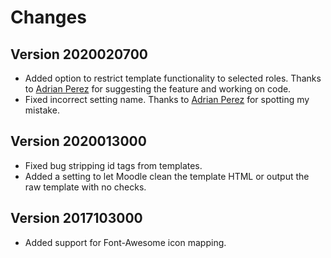 # Changes

## Version 2020020700

- Added option to restrict template functionality to selected roles.
    Thanks to [Adrian Perez](https://github.com/adpe) for suggesting the feature and working on code.
- Fixed incorrect setting name.
    Thanks to [Adrian Perez](https://github.com/adpe) for spotting my mistake.

## Version 2020013000

- Fixed bug stripping id tags from templates.
- Added a setting to let Moodle clean the template HTML or output the raw template with no checks.

## Version 2017103000

- Added support for Font-Awesome icon mapping.
